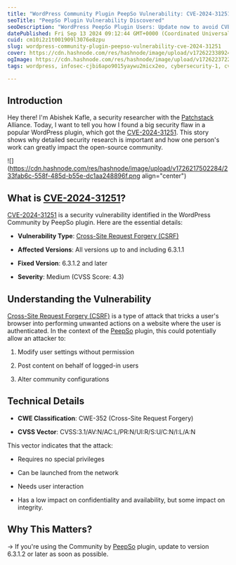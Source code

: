 ```yaml
---
title: "WordPress Community Plugin PeepSo Vulnerability: CVE-2024-31251"
seoTitle: "PeepSo Plugin Vulnerability Discovered"
seoDescription: "WordPress PeepSo Plugin Users: Update now to avoid CVE-2024-31251 vulnerability, which allows Cross-Site Request Forgery attacks"
datePublished: Fri Sep 13 2024 09:12:44 GMT+0000 (Coordinated Universal Time)
cuid: cm10i2z1t001909l3076e8zpu
slug: wordpress-community-plugin-peepso-vulnerability-cve-2024-31251
cover: https://cdn.hashnode.com/res/hashnode/image/upload/v1726223389241/7f790ef1-3fdd-47c2-a170-9c4219effa85.png
ogImage: https://cdn.hashnode.com/res/hashnode/image/upload/v1726223722409/989c9f6e-1e5e-4060-8375-301c1172d4fb.png
tags: wordpress, infosec-cjbi6apo9015yaywu2micx2eo, cybersecurity-1, cve, cve-2024-31251, peepso

---
```


## Introduction

Hey there! I'm Abishek Kafle, a security researcher with the [Patchstack](https://patchstack.com/) Alliance. Today, I want to tell you how I found a big security flaw in a popular WordPress plugin, which got the [CVE-2024-31251](https://www.cve.org/CVERecord?id=CVE-2024-31251). This story shows why detailed security research is important and how one person's work can greatly impact the open-source community.

![](https://cdn.hashnode.com/res/hashnode/image/upload/v1726217502284/233fab6c-558f-485d-b55e-dc1aa248896f.png align="center")

## What is [CVE-2024-31251](https://www.cve.org/CVERecord?id=CVE-2024-31251)?

[CVE-2024-31251](https://www.cve.org/CVERecord?id=CVE-2024-31251) is a security vulnerability identified in the WordPress Community by PeepSo plugin. Here are the essential details:

* **Vulnerability Type**: [Cross-Site Request Forgery (CSRF)](https://portswigger.net/web-security/csrf)
    
* **Affected Versions**: All versions up to and including 6.3.1.1
    
* **Fixed Version**: 6.3.1.2 and later
    
* **Severity**: Medium (CVSS Score: 4.3)
    

## Understanding the Vulnerability

[Cross-Site Request Forgery (CSRF)](https://portswigger.net/web-security/csrf) is a type of attack that tricks a user's browser into performing unwanted actions on a website where the user is authenticated. In the context of the [PeepSo](https://www.peepso.com/) plugin, this could potentially allow an attacker to:

1. Modify user settings without permission
    
2. Post content on behalf of logged-in users
    
3. Alter community configurations
    

## Technical Details

* **CWE Classification**: CWE-352 (Cross-Site Request Forgery)
    
* **CVSS Vector**: CVSS:3.1/AV:N/AC:L/PR:N/UI:R/S:U/C:N/I:L/A:N
    

This vector indicates that the attack:

* Requires no special privileges
    
* Can be launched from the network
    
* Needs user interaction
    
* Has a low impact on confidentiality and availability, but some impact on integrity.
    

## Why This Matters?

→ If you're using the Community by [PeepSo](https://www.peepso.com/) plugin, update to version 6.3.1.2 or later as soon as possible.
